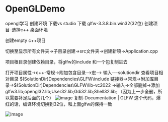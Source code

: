 # OpenGLDemo
opengl学习
创建环境
下载vs studio    下载  glfw-3.3.8.bin.win32(32位)
创建项目-选择c++ 桌面环境

创建empty c++项目

切换至显示所有文件夹->子目录创建->src文件夹->创建新项->Application.cpp

项目根目录创建依赖目录，将glfw的include 和一个包复制进去

打开项目属性->c++-常规->附加包含目录-->宏-->
输入---solutiondir  查看项目相对目录
$(SolutionDir)Dependencies\GLFW\include
链接器->常规->附加库目录->$(SolutionDir)Dependencies\GLFW\lib-vc2022
	->输入->全部删掉->添加glfw3.lib;opengl32.lib;User32.lib;Gdi32.lib;Shell32.lib;
（因为上一步全删，所以需要补足后面的几个）
![image](https://user-images.githubusercontent.com/66365279/223052592-af19b4ca-b574-429a-87b4-bbdc82eb338f.png)
复制-Documentation | GLFW
这个代码，爆红的话，编译环境切换到32位，和上面glfw的保持一致

![image](https://user-images.githubusercontent.com/66365279/223052634-a73ecd59-25c2-4ea5-9b8d-6486dd9e156e.png)
